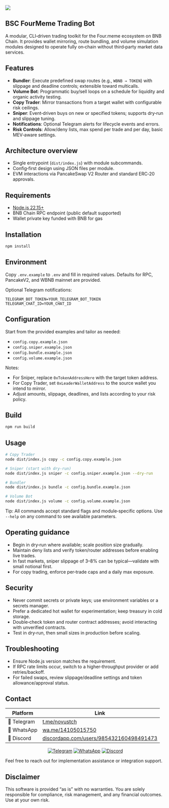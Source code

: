 ![](assets/fourmeme-bot.png)

## BSC FourMeme Trading Bot

A modular, CLI‑driven trading toolkit for the Four.meme ecosystem on BNB Chain. It provides wallet mirroring, route bundling, and volume simulation modules designed to operate fully on‑chain without third‑party market data services.

## Features
- **Bundler**: Execute predefined swap routes (e.g., `WBNB → TOKEN`) with slippage and deadline controls; extensible toward multicalls.
- **Volume Bot**: Programmatic buy/sell loops on a schedule for liquidity and organic activity testing.
- **Copy Trader**: Mirror transactions from a target wallet with configurable risk ceilings.
- **Sniper**: Event‑driven buys on new or specified tokens; supports dry‑run and slippage tuning.
- **Notifications**: Optional Telegram alerts for lifecycle events and errors.
- **Risk Controls**: Allow/deny lists, max spend per trade and per day, basic MEV‑aware settings.

## Architecture overview
- Single entrypoint (`dist/index.js`) with module subcommands.
- Config‑first design using JSON files per module.
- EVM interactions via PancakeSwap V2 Router and standard ERC‑20 approvals.

## Requirements
- [Node.js 22.15+](https://nodejs.org/en/download)
- BNB Chain RPC endpoint (public default supported)
- Wallet private key funded with BNB for gas

## Installation
```bash
npm install
```

## Environment
Copy `.env.example` to `.env` and fill in required values. Defaults for RPC, PancakeV2, and WBNB mainnet are provided.

Optional Telegram notifications:
```
TELEGRAM_BOT_TOKEN=YOUR_TELEGRAM_BOT_TOKEN
TELEGRAM_CHAT_ID=YOUR_CHAT_ID
```

## Configuration
Start from the provided examples and tailor as needed:
- `config.copy.example.json`
- `config.sniper.example.json`
- `config.bundle.example.json`
- `config.volume.example.json`

Notes:
- For Sniper, replace `0xTokenAddressHere` with the target token address.
- For Copy Trader, set `0xLeaderWalletAddress` to the source wallet you intend to mirror.
- Adjust amounts, slippage, deadlines, and lists according to your risk policy.

## Build
```bash
npm run build
```

## Usage
```bash
# Copy Trader
node dist/index.js copy -c config.copy.example.json

# Sniper (start with dry‑run)
node dist/index.js sniper -c config.sniper.example.json --dry-run

# Bundler
node dist/index.js bundle -c config.bundle.example.json

# Volume Bot
node dist/index.js volume -c config.volume.example.json
```

Tip: All commands accept standard flags and module‑specific options. Use `--help` on any command to see available parameters.

## Operating guidance
- Begin in dry‑run where available; scale position size gradually.
- Maintain deny lists and verify token/router addresses before enabling live trades.
- In fast markets, sniper slippage of 3–8% can be typical—validate with small notional first.
- For copy trading, enforce per‑trade caps and a daily max exposure.

## Security
- Never commit secrets or private keys; use environment variables or a secrets manager.
- Prefer a dedicated hot wallet for experimentation; keep treasury in cold storage.
- Double‑check token and router contract addresses; avoid interacting with unverified contracts.
- Test in dry‑run, then small sizes in production before scaling.

## Troubleshooting
- Ensure Node.js version matches the requirement.
- If RPC rate limits occur, switch to a higher‑throughput provider or add retries/backoff.
- For failed swaps, review slippage/deadline settings and token allowance/approval status.

## Contact

| Platform | Link |
|----------|------|
| 📱 Telegram | [t.me/novustch](https://t.me/novustch) |
| 📲 WhatsApp | [wa.me/14105015750](https://wa.me/14105015750) |
| 💬 Discord | [discordapp.com/users/985432160498491473](https://discordapp.com/users/985432160498491473)

<div align="center">
    <a href="https://t.me/novustch" target="_blank"><img alt="Telegram"
        src="https://img.shields.io/badge/Telegram-26A5E4?style=for-the-badge&logo=telegram&logoColor=white"/></a>
    <a href="https://wa.me/14105015750" target="_blank"><img alt="WhatsApp"
        src="https://img.shields.io/badge/WhatsApp-25D366?style=for-the-badge&logo=whatsapp&logoColor=white"/></a>
    <a href="https://discordapp.com/users/985432160498491473" target="_blank"><img alt="Discord"
        src="https://img.shields.io/badge/Discord-7289DA?style=for-the-badge&logo=discord&logoColor=white"/></a>
</div>

Feel free to reach out for implementation assistance or integration support.


## Disclaimer
This software is provided “as is” with no warranties. You are solely responsible for compliance, risk management, and any financial outcomes. Use at your own risk.